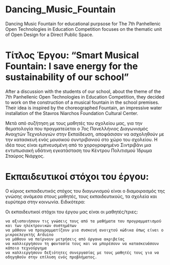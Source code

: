 # Dancing_Music_Fountain
Dancing Music Fountain for educational purpsose for The 7th Panhellenic Open Technologies in Education Competition focuses on the thematic unit of Open Design for a Direct Public Space.
# Τίτλος Έργου: “Smart Musical Fountain: I save energy for the sustainability of our school”
After a discussion with the students of our school, about the theme of the 7th Panhellenic Open Technologies in Education Competition, they decided to work on the construction of a musical fountain in the school premises.
Their idea is inspired by the choreographed Fountain, an impressive water installation of the Stavros Niarchos Foundation Cultural Center.

Μετά από συζήτηση με τους μαθητές του σχολείου μας, για την θεματολογία που πραγματεύεται ο 7ος Πανελλήνιος Διαγωνισμός Ανοιχτών Τεχνολογιών στην Εκπαίδευση, αποφάσισαν να ασχοληθούν με την κατασκευή ενός μουσικού συντριβανιού στο χώρο του σχολείου. 
Η ιδέα τους είναι εμπνευσμένη από το χορογραφημένο Σιντριβάνι μια εντυπωσιακή υδάτινη εγκατάσταση του Κέντρου Πολιτισμού Ίδρυμα Σταύρος Νιάρχος. 

# Εκπαιδευτικοί στόχοι του έργου:
Ο κύριος εκπαιδευτικός στόχος του διαγωνισμού είναι ο διαμοιρασμός της γνώσης ανάμεσα στους μαθητές, τους εκπαιδευτικούς, τα σχολεία και ευρύτερα στην κοινωνία. Ειδικότερα:

Οι εκπαιδευτικοί στόχοι του έργου μας είναι οι μαθητές/τριες:

    να αξιοποιήσουν τις γνώσεις τους από τα μαθήματα του προγραμματισμού και των ηλεκτρονικών συστημάτων
    να μάθουν να προγραμματίζουν μια συσκευή ανοιχτού κώδικα όπως είναι ο μικροελεγκτής Arduino
    να μάθουν να παίρνουν μετρήσεις από όργανα ακριβείας
    να καλλιεργήσουν τη φαντασία τους και να μπορέσουν να κατασκευάσουν κάποιο τεχνούργημα 
    να καλλιεργήσουν δεξιότητες συνεργασίας με τους μαθητές τους για να οδηγηθούν στην επίλυση ενός προβλήματος.
